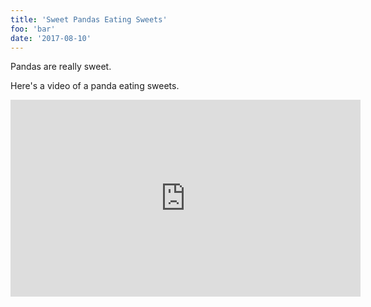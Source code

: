 ```yaml
---
title: 'Sweet Pandas Eating Sweets'
foo: 'bar'
date: '2017-08-10'
---
```


Pandas are really sweet.

Here's a video of a panda eating sweets.

<iframe width="560" height="315" src="https://www.youtube.com/embed/4n0xNbfJLR8" frameborder="0" allowfullscreen></iframe>
